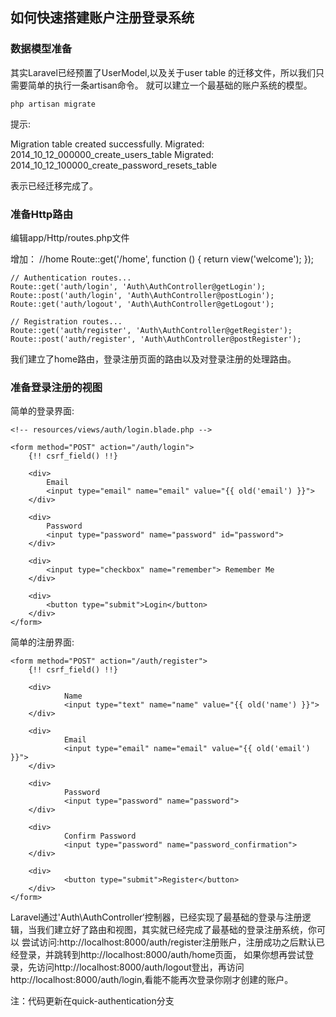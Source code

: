 ## 如何快速搭建账户注册登录系统

### 数据模型准备

其实Laravel已经预置了UserModel,以及关于user table 的迁移文件，所以我们只需要简单的执行一条artisan命令。
就可以建立一个最基础的账户系统的模型。

	php artisan migrate

提示:

Migration table created successfully.
Migrated: 2014_10_12_000000_create_users_table
Migrated: 2014_10_12_100000_create_password_resets_table

表示已经迁移完成了。

### 准备Http路由

编辑app/Http/routes.php文件

增加：
	//home
	Route::get('/home', function () {
		return view('welcome');
	});

	// Authentication routes...
	Route::get('auth/login', 'Auth\AuthController@getLogin');
	Route::post('auth/login', 'Auth\AuthController@postLogin');
	Route::get('auth/logout', 'Auth\AuthController@getLogout');

	// Registration routes...
	Route::get('auth/register', 'Auth\AuthController@getRegister');
	Route::post('auth/register', 'Auth\AuthController@postRegister');

我们建立了home路由，登录注册页面的路由以及对登录注册的处理路由。

### 准备登录注册的视图

简单的登录界面:

	<!-- resources/views/auth/login.blade.php -->

	<form method="POST" action="/auth/login">
	    {!! csrf_field() !!}

	    <div>
	        Email
	        <input type="email" name="email" value="{{ old('email') }}">
	    </div>

	    <div>
	        Password
	        <input type="password" name="password" id="password">
	    </div>

	    <div>
	        <input type="checkbox" name="remember"> Remember Me
	    </div>

	    <div>
	        <button type="submit">Login</button>
	    </div>
	</form>

简单的注册界面:

	<form method="POST" action="/auth/register">
		{!! csrf_field() !!}

		<div>
				Name
				<input type="text" name="name" value="{{ old('name') }}">
		</div>

		<div>
				Email
				<input type="email" name="email" value="{{ old('email') }}">
		</div>

		<div>
				Password
				<input type="password" name="password">
		</div>

		<div>
				Confirm Password
				<input type="password" name="password_confirmation">
		</div>

		<div>
				<button type="submit">Register</button>
		</div>
	</form>


Laravel通过'Auth\AuthController‘控制器，已经实现了最基础的登录与注册逻辑，当我们建立好了路由和视图，其实就已经完成了最基础的登录注册系统，你可以
尝试访问:http://localhost:8000/auth/register注册账户，注册成功之后默认已经登录，并跳转到http://localhost:8000/auth/home页面，
如果你想再尝试登录，先访问http://localhost:8000/auth/logout登出，再访问http://localhost:8000/auth/login,看能不能再次登录你刚才创建的账户。

注：代码更新在quick-authentication分支

